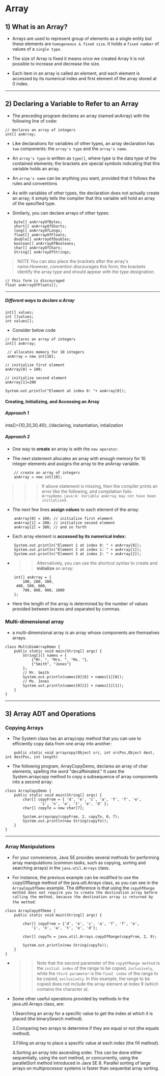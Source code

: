 # Array

## 1) What is an Array?
* Arrays are used to represent group of elements as a single entity but these elements are `homogeneous & fixed size`. It holds a `fixed number` of values of a `single type`.


* The size of Array is fixed it means once we created Array it is not possible to increase and decrease the size.
 

* Each item in an array is called an element, and each element is accessed by its numerical index and first element of the array stored at 0 index.

----

## 2) Declaring a Variable to Refer to an Array

- The preceding program declares an array (named anArray) with the following line of code:

```
// declares an array of integers
int[] anArray;
```

- Like declarations for variables of other types, an array declaration has `two` components: the `array's type` and the `array's name`. 


- An `array's type` is written as `type[]`, where type is the data type of the contained elements; the brackets are special symbols indicating that this variable holds an array. 



- An `array's name` can be anything you want, provided that it follows the rules and conventions 


- As with variables of other types, the declaration does not actually create an array; it simply tells the compiler that this variable will hold an array of the specified type.

- Similarly, you can declare arrays of other types:

```
	byte[] anArrayOfBytes;
	short[] anArrayOfShorts;
	long[] anArrayOfLongs;
	float[] anArrayOfFloats;
	double[] anArrayOfDoubles;
	boolean[] anArrayOfBooleans;
	char[] anArrayOfChars;
	String[] anArrayOfStrings;
```

>NOTE You can also place the brackets after the array's name.However, convention discourages this form; the brackets identify the array type and should appear with the type designation.

```
// this form is discouraged
float anArrayOfFloats[];
```

----

##### Different ways to declare a Array

```
int[] values;
int []values;
int values[];
```
- Consider below code

```  
// declares an array of integers
int[] anArray;

 // allocates memory for 10 integers
 anArray = new int[10];
           
// initialize first element
anArray[0] = 100;

// initialize second element
anArray[1]=200

System.out.println("Element at index 0: "+ anArray[0]);

```


#### Creating, Initializing, and Accessing an Array

##### Approach 1
inta[]={10,20,30,40}; //declaring, instantiation, intialization

##### Approach 2

- One way to **create** an array is with the `new operator`. 

- The next statement allocates an array with enough memory for 10 integer elements and assigns the array to the anArray variable. 

```
	// create an array of integers
	anArray = new int[10];
```

>>> If above statement is missing, then the compiler prints an error like the following, and compilation fails: `ArrayDemo.java:4: Variable anArray may not have been initialized.`


* The next few lines **assign values** to each element of the array:

```
	anArray[0] = 100; // initialize first element
	anArray[1] = 200; // initialize second element
	anArray[2] = 300; // and so forth
```

- Each array element is **accessed by its numerical index:**

```
	System.out.println("Element 1 at index 0: " + anArray[0]);
	System.out.println("Element 2 at index 1: " + anArray[1]);
	System.out.println("Element 3 at index 2: " + anArray[2]);
```

- >>Alternatively, you can use the shortcut syntax to create and **initialize** an array:

```
	int[] anArray = { 
    	100, 200, 300,
   	 400, 500, 600, 
    	700, 800, 900, 1000
	};
```
- Here the length of the array is determined by the number of values provided between braces and separated by commas.

### Multi-dimensional array

-  a multi-dimensional array is an array whose components are themselves arrays. 

```
class MultiDimArrayDemo {
    public static void main(String[] args) {
        String[][] names = {
            {"Mr. ", "Mrs. ", "Ms. "},
            {"Smith", "Jones"}
        };
        // Mr. Smith
        System.out.println(names[0][0] + names[1][0]);
        // Ms. Jones
        System.out.println(names[0][2] + names[1][1]);
    }
}
```
----

## 3) Array ADT and Operations

### Copying Arrays

- The System class has an arraycopy method that you can use to efficiently copy data from one array into another:

```
	public static void arraycopy(Object src, int srcPos,Object dest, int destPos, int length)
```

- The following program, ArrayCopyDemo, declares an array of char elements, spelling the word "decaffeinated." It uses the System.arraycopy method to copy a subsequence of array components into a second array:

```
class ArrayCopyDemo {
    public static void main(String[] args) {
        char[] copyFrom = { 'd', 'e', 'c', 'a', 'f', 'f', 'e',
			    'i', 'n', 'a', 't', 'e', 'd' };
        char[] copyTo = new char[7];

        System.arraycopy(copyFrom, 2, copyTo, 0, 7);
        System.out.println(new String(copyTo));
    }
}
```

----

### Array Manipulations

- For your convenience, Java SE provides several methods for performing array manipulations (common tasks, such as copying, sorting and searching arrays) in the `java.util.Arrays` class. 


- For instance, the previous example can be modified to use the copyOfRange method of the java.util.Arrays class, as you can see in the `ArrayCopyOfDemo` example. The difference is that using the `copyOfRange method does not require you to create the destination array before calling the method, because the destination array is returned by the method`:

```
class ArrayCopyOfDemo {
    public static void main(String[] args) {
        
        char[] copyFrom = {'d', 'e', 'c', 'a', 'f', 'f', 'e',
            'i', 'n', 'a', 't', 'e', 'd'};
            
        char[] copyTo = java.util.Arrays.copyOfRange(copyFrom, 2, 9);
        
        System.out.println(new String(copyTo));
    }
}
```

- >>Note that the second parameter of the `copyOfRange method` is the `initial index` of the range to be copied, `inclusively`, while the `third parameter` is the `final index` of the range to be copied, `exclusively`. In this example, the range to be copied does not include the array element at index 9 (which contains the character a).
                       

- Some other useful operations provided by methods in the java.util.Arrays class, are:

  1.Searching an array for a specific value to get the index at which it is placed (the binarySearch method).

  2.Comparing two arrays to determine if they are equal or not (the equals method).

  3.Filling an array to place a specific value at each index (the fill method).

  4.Sorting an array into ascending order. This can be done either sequentially, using the sort method, or concurrently, using the parallelSort method introduced in Java SE 8. Parallel sorting of large arrays on multiprocessor systems is faster than sequential array sorting.
